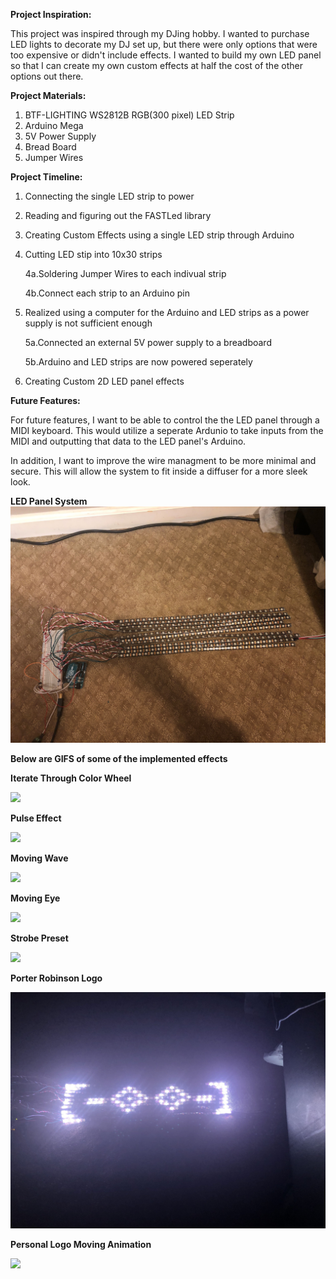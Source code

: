 <b>Project Inspiration:</b>

   This project was inspired through my DJing hobby. I wanted to purchase LED lights to decorate my DJ set up, but 
   there were only options that were too expensive or didn't include effects. I wanted to build my own LED panel 
   so that I can create my own custom effects at half the cost of the other options out there.

<b>Project Materials:</b>

  1. BTF-LIGHTING WS2812B RGB(300 pixel) LED Strip  
  2. Arduino Mega  
  3. 5V Power Supply
  4. Bread Board
  5. Jumper Wires
  
<b>Project Timeline:</b>

  1. Connecting the single LED strip to power
  2. Reading and figuring out the FASTLed library
  3. Creating Custom Effects using a single LED strip through Arduino
  4. Cutting LED stip into 10x30 strips
  
      4a.Soldering Jumper Wires to each indivual strip
    
      4b.Connect each strip to an Arduino pin
      
  5. Realized using a computer for the Arduino and LED strips as a power supply is not sufficient enough
  
      5a.Connected an external 5V power supply to a breadboard
    
      5b.Arduino and LED strips are now powered seperately
      
  6. Creating Custom 2D LED panel effects

<b>Future Features:</b>

For future features, I want to be able to control the the LED panel through a MIDI keyboard. This would utilize
a seperate Ardunio to take inputs from the MIDI and outputting that data to the LED panel's Arduino.

In addition, I want to improve the wire managment to be more minimal and secure. This will allow the system
to fit inside a diffuser for a more sleek look.

<b>LED Panel System</b>
![](demo/LEDSystem.jpg)


<b>Below are GIFS of some of the implemented effects</b>

<b>Iterate Through Color Wheel</b>

![](demo/ScrollColorWheel.gif)

<b>Pulse Effect</b>

![](demo/PulseEffect.gif)

<b>Moving Wave</b>

![](demo/MovingWave.gif)

<b>Moving Eye</b>

![](demo/MovingEye.gif)

<b>Strobe Preset</b>

![](demo/StrobePreset.gif)

<b>Porter Robinson Logo</b>

![](demo/PorterLogo.jpg)


<b>Personal Logo Moving Animation</b>

![](demo/MovingAnimation.gif)

